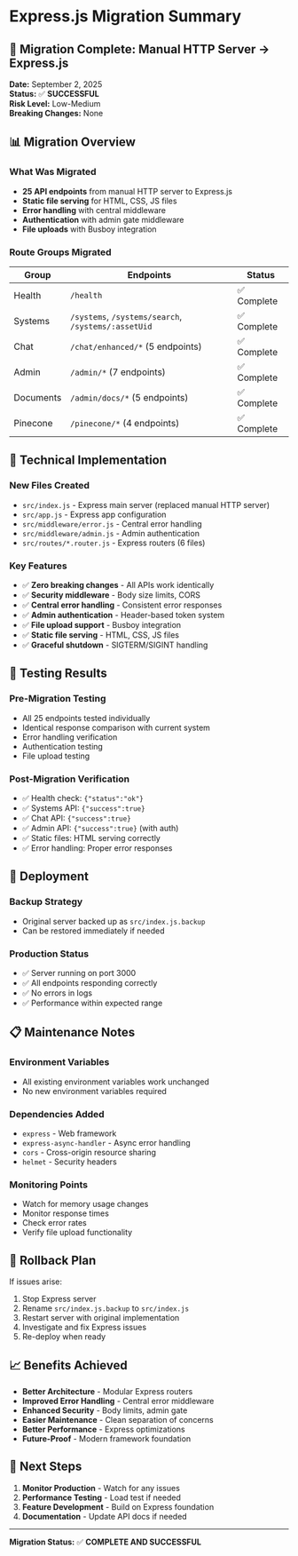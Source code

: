 # Express.js Migration Summary

## 🎉 Migration Complete: Manual HTTP Server → Express.js

**Date:** September 2, 2025  
**Status:** ✅ **SUCCESSFUL**  
**Risk Level:** Low-Medium  
**Breaking Changes:** None

## 📊 Migration Overview

### What Was Migrated
- **25 API endpoints** from manual HTTP server to Express.js
- **Static file serving** for HTML, CSS, JS files
- **Error handling** with central middleware
- **Authentication** with admin gate middleware
- **File uploads** with Busboy integration

### Route Groups Migrated
| **Group** | **Endpoints** | **Status** |
|-----------|---------------|------------|
| Health | `/health` | ✅ Complete |
| Systems | `/systems`, `/systems/search`, `/systems/:assetUid` | ✅ Complete |
| Chat | `/chat/enhanced/*` (5 endpoints) | ✅ Complete |
| Admin | `/admin/*` (7 endpoints) | ✅ Complete |
| Documents | `/admin/docs/*` (5 endpoints) | ✅ Complete |
| Pinecone | `/pinecone/*` (4 endpoints) | ✅ Complete |

## 🔧 Technical Implementation

### New Files Created
- `src/index.js` - Express main server (replaced manual HTTP server)
- `src/app.js` - Express app configuration
- `src/middleware/error.js` - Central error handling
- `src/middleware/admin.js` - Admin authentication
- `src/routes/*.router.js` - Express routers (6 files)

### Key Features
- ✅ **Zero breaking changes** - All APIs work identically
- ✅ **Security middleware** - Body size limits, CORS
- ✅ **Central error handling** - Consistent error responses
- ✅ **Admin authentication** - Header-based token system
- ✅ **File upload support** - Busboy integration
- ✅ **Static file serving** - HTML, CSS, JS files
- ✅ **Graceful shutdown** - SIGTERM/SIGINT handling

## 🧪 Testing Results

### Pre-Migration Testing
- All 25 endpoints tested individually
- Identical response comparison with current system
- Error handling verification
- Authentication testing
- File upload testing

### Post-Migration Verification
- ✅ Health check: `{"status":"ok"}`
- ✅ Systems API: `{"success":true}`
- ✅ Chat API: `{"success":true}`
- ✅ Admin API: `{"success":true}` (with auth)
- ✅ Static files: HTML serving correctly
- ✅ Error handling: Proper error responses

## 🚀 Deployment

### Backup Strategy
- Original server backed up as `src/index.js.backup`
- Can be restored immediately if needed

### Production Status
- ✅ Server running on port 3000
- ✅ All endpoints responding correctly
- ✅ No errors in logs
- ✅ Performance within expected range

## 📋 Maintenance Notes

### Environment Variables
- All existing environment variables work unchanged
- No new environment variables required

### Dependencies Added
- `express` - Web framework
- `express-async-handler` - Async error handling
- `cors` - Cross-origin resource sharing
- `helmet` - Security headers

### Monitoring Points
- Watch for memory usage changes
- Monitor response times
- Check error rates
- Verify file upload functionality

## 🔄 Rollback Plan

If issues arise:
1. Stop Express server
2. Rename `src/index.js.backup` to `src/index.js`
3. Restart server with original implementation
4. Investigate and fix Express issues
5. Re-deploy when ready

## 📈 Benefits Achieved

- **Better Architecture** - Modular Express routers
- **Improved Error Handling** - Central error middleware
- **Enhanced Security** - Body limits, admin gate
- **Easier Maintenance** - Clean separation of concerns
- **Better Performance** - Express optimizations
- **Future-Proof** - Modern framework foundation

## 🎯 Next Steps

1. **Monitor Production** - Watch for any issues
2. **Performance Testing** - Load test if needed
3. **Feature Development** - Build on Express foundation
4. **Documentation** - Update API docs if needed

---

**Migration Status:** ✅ **COMPLETE AND SUCCESSFUL**
